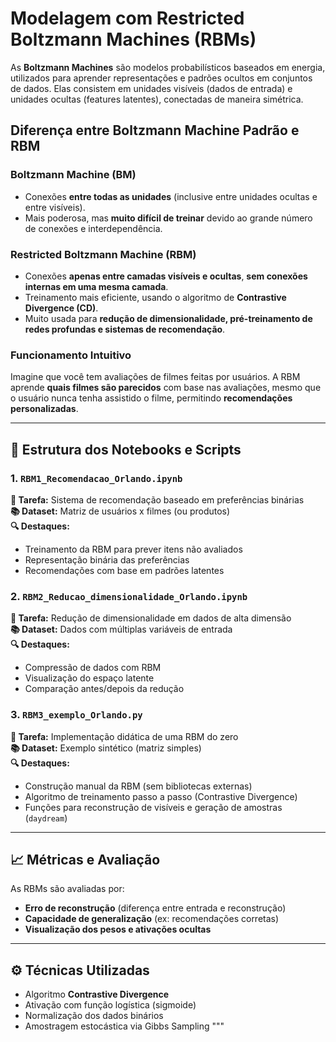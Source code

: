 # Modelagem com Restricted Boltzmann Machines (RBMs)

As **Boltzmann Machines** são modelos probabilísticos baseados em energia, utilizados para aprender representações e padrões ocultos em conjuntos de dados. Elas consistem em unidades visíveis (dados de entrada) e unidades ocultas (features latentes), conectadas de maneira simétrica.

## Diferença entre Boltzmann Machine Padrão e RBM

### Boltzmann Machine (BM)
- Conexões **entre todas as unidades** (inclusive entre unidades ocultas e entre visíveis).
- Mais poderosa, mas **muito difícil de treinar** devido ao grande número de conexões e interdependência.

### Restricted Boltzmann Machine (RBM)
- Conexões **apenas entre camadas visíveis e ocultas**, **sem conexões internas em uma mesma camada**.
- Treinamento mais eficiente, usando o algoritmo de **Contrastive Divergence (CD)**.
- Muito usada para **redução de dimensionalidade, pré-treinamento de redes profundas e sistemas de recomendação**.

### Funcionamento Intuitivo
Imagine que você tem avaliações de filmes feitas por usuários. A RBM aprende **quais filmes são parecidos** com base nas avaliações, mesmo que o usuário nunca tenha assistido o filme, permitindo **recomendações personalizadas**.

---

## 📂 Estrutura dos Notebooks e Scripts

### 1. `RBM1_Recomendacao_Orlando.ipynb`
**📌 Tarefa:** Sistema de recomendação baseado em preferências binárias  
**📚 Dataset:** Matriz de usuários x filmes (ou produtos)  
**🔍 Destaques:**
- Treinamento da RBM para prever itens não avaliados
- Representação binária das preferências
- Recomendações com base em padrões latentes

### 2. `RBM2_Reducao_dimensionalidade_Orlando.ipynb`
**📌 Tarefa:** Redução de dimensionalidade em dados de alta dimensão  
**📚 Dataset:** Dados com múltiplas variáveis de entrada  
**🔍 Destaques:**
- Compressão de dados com RBM
- Visualização do espaço latente
- Comparação antes/depois da redução

### 3. `RBM3_exemplo_Orlando.py`
**📌 Tarefa:** Implementação didática de uma RBM do zero  
**📚 Dataset:** Exemplo sintético (matriz simples)  
**🔍 Destaques:**
- Construção manual da RBM (sem bibliotecas externas)
- Algoritmo de treinamento passo a passo (Contrastive Divergence)
- Funções para reconstrução de visíveis e geração de amostras (`daydream`)

---

## 📈 Métricas e Avaliação

As RBMs são avaliadas por:

- **Erro de reconstrução** (diferença entre entrada e reconstrução)
- **Capacidade de generalização** (ex: recomendações corretas)
- **Visualização dos pesos e ativações ocultas**

---

## ⚙️ Técnicas Utilizadas

- Algoritmo **Contrastive Divergence**
- Ativação com função logística (sigmoide)
- Normalização dos dados binários
- Amostragem estocástica via Gibbs Sampling
"""
